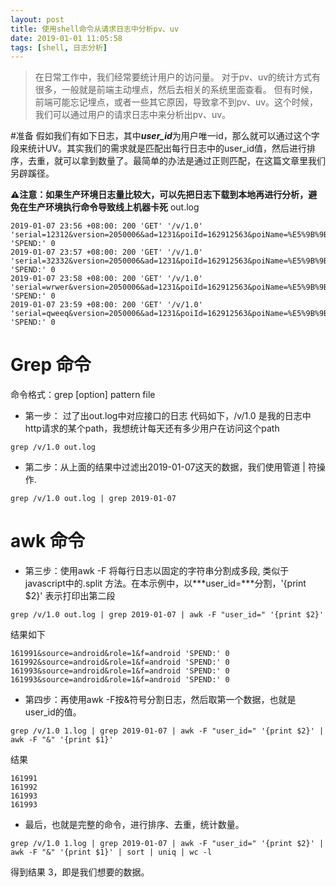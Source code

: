 ```yaml
---
layout: post
title: 使用shell命令从请求日志中分析pv、uv
date: 2019-01-01 11:05:58
tags: [shell, 日志分析]
---
```


> 在日常工作中，我们经常要统计用户的访问量。
对于pv、uv的统计方式有很多，一般就是前端主动埋点，然后去相关的系统里面查看。
但有时候，前端可能忘记埋点，或者一些其它原因，导致拿不到pv、uv。这个时候，我们可以通过用户的请求日志中来分析出pv、uv。

#准备
假如我们有如下日志，其中***user_id***为用户唯一id，那么就可以通过这个字段来统计UV。其实我们的需求就是匹配出每行日志中的user_id值，然后进行排序，去重，就可以拿到数量了。最简单的办法是通过正则匹配，在这篇文章里我们另辟蹊径。

<!-- more -->
**⚠️注意：如果生产环境日志量比较大，可以先把日志下载到本地再进行分析，避免在生产环境执行命令导致线上机器卡死**
out.log
```shell
2019-01-07 23:56 +08:00: 200 'GET' '/v/1.0' 'serial=12312&version=2050006&ad=1231&poiId=162912563&poiName=%E5%9B%9B%E5%AD%A3%E5%A4%A7%E7%A2%97%E7%B2%A5&user_id=161991&source=android&role=1&f=android 'SPEND:' 0
2019-01-07 23:57 +08:00: 200 'GET' '/v/1.0' 'serial=32332&version=2050006&ad=1231&poiId=162912563&poiName=%E5%9B%9B%E5%AD%A3%E5%A4%A7%E7%A2%97%E7%B2%A5&user_id=161992&source=android&role=1&f=android 'SPEND:' 0
2019-01-07 23:58 +08:00: 200 'GET' '/v/1.0' 'serial=wrwer&version=2050006&ad=1231&poiId=162912563&poiName=%E5%9B%9B%E5%AD%A3%E5%A4%A7%E7%A2%97%E7%B2%A5&user_id=161993&source=android&role=1&f=android 'SPEND:' 0
2019-01-07 23:59 +08:00: 200 'GET' '/v/1.0' 'serial=qweeq&version=2050006&ad=1231&poiId=162912563&poiName=%E5%9B%9B%E5%AD%A3%E5%A4%A7%E7%A2%97%E7%B2%A5&user_id=161993&source=android&role=1&f=android 'SPEND:' 0
```
# Grep 命令
命令格式：grep [option] pattern file
- 第一步： 过了出out.log中对应接口的日志
代码如下，/v/1.0 是我的日志中http请求的某个path，我想统计每天还有多少用户在访问这个path
```
grep /v/1.0 out.log
```
- 第二步：从上面的结果中过滤出2019-01-07这天的数据，我们使用管道 | 符操作.
```
grep /v/1.0 out.log | grep 2019-01-07
```
# awk 命令
- 第三步：使用awk -F 将每行日志以固定的字符串分割成多段, 类似于javascript中的.split 方法。在本示例中，以***user_id=***分割，'{print $2}' 表示打印出第二段
```
grep /v/1.0 out.log | grep 2019-01-07 | awk -F "user_id=" '{print $2}'
```
结果如下
```
161991&source=android&role=1&f=android 'SPEND:' 0
161992&source=android&role=1&f=android 'SPEND:' 0
161993&source=android&role=1&f=android 'SPEND:' 0
161993&source=android&role=1&f=android 'SPEND:' 0
```
- 第四步：再使用awk -F按&符号分割日志，然后取第一个数据，也就是user_id的值。
```
grep /v/1.0 1.log | grep 2019-01-07 | awk -F "user_id=" '{print $2}' | awk -F "&" '{print $1}'
```
结果
```
161991
161992
161993
161993
```
- 最后，也就是完整的命令，进行排序、去重，统计数量。
```
grep /v/1.0 1.log | grep 2019-01-07 | awk -F "user_id=" '{print $2}' | awk -F "&" '{print $1}' | sort | uniq | wc -l
```
得到结果 3，即是我们想要的数据。